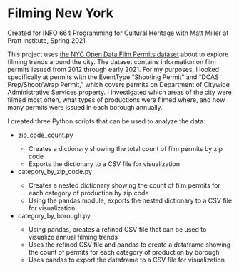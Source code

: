 # Filming New York

Created for INFO 664 Programming for Cultural Heritage with Matt Miller at Pratt Institute, Spring 2021

This project uses <a href="https://data.cityofnewyork.us/City-Government/Film-Permits/tg4x-b46p/data">the NYC Open Data Film Permits dataset</a> about to explore filming trends around the city. The dataset contains information on film permits issued from 2012 through early 2021. For my purposes, I looked specifically at permits with the EventType “Shooting Permit” and “DCAS Prep/Shoot/Wrap Permit,” which covers permits on Department of Citywide Administrative Services property. I investigated which areas of the city were filmed most often, what types of productions were filmed where, and how many permits were issued in each borough annually. 

I created three Python scripts that can be used to analyze the data:

<ul><li>zip_code_count.py</li>
	<ul>
		<li>Creates a dictionary showing the total count of film permits by zip code</li>
		<li>Exports the dictionary to a CSV file for visualization</li>
	</ul>

<li>category_by_zip_code.py</li>
	<ul>
		<li>Creates a nested dictionary showing the count of film permits for each category of production by zip code</li>
		<li>Using the pandas module, exports the nested dictionary to a CSV file for visualization</li>
	</ul>

<li>category_by_borough.py</li>
	<ul>
	<li>Using pandas, creates a refined CSV file that can be used to visualize annual filming trends</li>
	<li>Uses the refined CSV file and pandas to create a dataframe showing the count of permits for each category of production by borough</li>
	<li>Uses pandas to export the dataframe to a CSV file for visualization</li>
	</ul> 
</ul>
